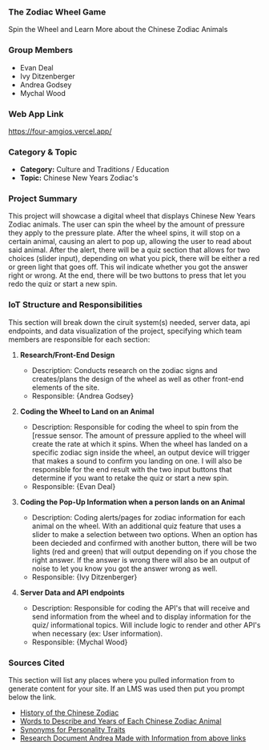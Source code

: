 ### The Zodiac Wheel Game

Spin the Wheel and Learn More about the Chinese Zodiac Animals

### Group Members

- Evan Deal
- Ivy Ditzenberger
- Andrea Godsey
- Mychal Wood

### Web App Link

https://four-amgios.vercel.app/

### Category & Topic

- **Category:** Culture and Traditions / Education
- **Topic:** Chinese New Years Zodiac's

### Project Summary

This project will showcase a digital wheel that displays Chinese New Years Zodiac animals. The user can spin the wheel by the amount of pressure they apply to the pressure plate. After the wheel spins, it will stop on a certain animal, causing an alert to pop up, allowing the user to read about said animal. After the alert, there will be a quiz section that allows for two choices (slider input), depending on what you pick, there will be either a red or green light that goes off. This wil indicate whether you got the answer right or wrong. At the end, there will be two buttons to press that let you redo the quiz or start a new spin.

### IoT Structure and Responsibilities

This section will break down the ciruit system(s) needed, server data, api endpoints, and data visualization of the project, specifying which team members are responsible for each section:

1. **Research/Front-End Design**

   - Description: Conducts research on the zodiac signs and creates/plans the design of the wheel as well as other front-end elements of the site. 
   - Responsible: {Andrea Godsey}

2. **Coding the Wheel to Land on an Animal**

   - Description: Responsible for coding the wheel to spin from the [ressue sensor. The amount of pressure applied to the wheel will create the rate at which it spins. When the wheel has landed on a specific zodiac sign inside the wheel, an output device will trigger that makes a sound to confirm you landing on one. I will also be responsible for the end result with the two input buttons that determine if you want to retake the quiz or start a new spin.
   - Responsible: {Evan Deal}

3. **Coding the Pop-Up Information when a person lands on an Animal**

   - Description: Coding alerts/pages for zodiac information for each animal on the wheel. With an additional quiz feature that uses a slider to make a selection between two options. When an option has been decieded and confirmed with another button, there will be two lights (red and green) that will output depending on if you chose the right answer. If the answer is wrong there will also be an output of noise to let you know you got the answer wrong as well.  
   - Responsible: {Ivy Ditzenberger}

4. **Server Data and API endpoints**
   - Description: Responsible for coding the API's that will receive and send information from the wheel and to display information for the quiz/ informational topics. Will include logic to render and other API's when necessary (ex: User information).
   - Responsible: {Mychal Wood}
### Sources Cited

This section will list any places where you pulled information from to generate content for your site. If an LMS was used then put you prompt below the link.

- [History of the Chinese Zodiac](https://lammuseum.wfu.edu/education/teachers/chinese-new-year/the-chinese-zodiac/)
- [Words to Describe and Years of Each Chinese Zodiac Animal](https://www.english1.com/blog/living-in-china/everything-you-wanted-to-know-about-chinese-zodiac/#)
- [Synonyms for Personality Traits](https://www.english1.com/blog/living-in-china/everything-you-wanted-to-know-about-chinese-zodiac/#)
- [Research Document Andrea Made with Information from above links](https://docs.google.com/document/d/1R6Dim5d9vanew-tZ74cauzoT3tSx4R6n-YRl8Jumq8s/edit?tab=t.0)
  
